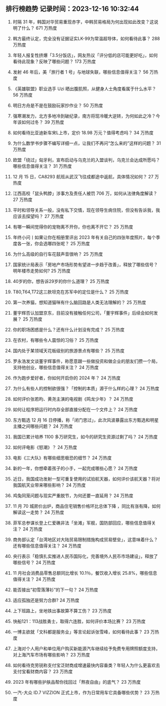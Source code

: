 
## 排行榜趋势 记录时间：2023-12-16 10:32:44
  
  1. 时隔 31 年，韩国对华贸易重现赤字，中韩贸易格局为何出现如此改变？这说明了什么？ 671 万热度
    
  2. 韩方最终认定，完全没有证据证实LK-99为常温超导体，如何看待此事？ 288 万热度
    
  3. 年轻人报复性挤爆「3.5分饭店」，网友热议「评分低的店可能更好吃」，如何看待此现象？反映了哪些问题？ 173 万热度
    
  4. 发射 46 年后，美「旅行者 1 号」与地球失联，哪些信息值得关注？ 56 万热度
    
  5. 《英雄联盟》职业选手 Uzi 晒出腹肌照，从健身人士角度看属于什么水平？ 56 万热度
    
  6. 明日方舟是不是在鼓励玩家抄作业？ 50 万热度
    
  7. 强寒潮发力，北方多地冷到破纪录，南方将现冷暖大逆转，为何如此之冷？今年该如何过冬？ 39 万热度
    
  8. 如何看待比亚迪新车宋L上市，定价 18.98 万元？值得考虑吗？ 34 万热度
    
  9. 为什么数学书步骤不编写详细一点，让我们不再问“怎么来的”这样的问题？ 31 万热度
    
  10. 欧盟「绕过」匈牙利，宣布启动与乌克兰的入盟谈判，乌克兰会达成所愿吗？哪些信息值得关注？ 31 万热度
    
  11. 12 月 15 日，CA8293 航班从武汉飞往成都途中返航，具体情况如何？ 27 万热度
    
  12. 江西高校「鼠头鸭脖」涉事方及责任人被罚 706 万，如何从法律角度解读？ 27 万热度
    
  13. 平时和领导关系一般，没有私下交情，现在领导生病住院，但没有告诉我，我应该去探望吗？ 27 万热度
    
  14. 有哪一瞬间觉得你的宠物离不开你，你也离不开它？ 25 万热度
    
  15. 年终小问丨如果让你在相册里评出 2023 年有关自己的四张年度照片，每个季度各一张，你会选哪四张呢？ 25 万热度
    
  16. 为什么高级的自行车花鼓声音很响？ 25 万热度
    
  17. 国家统计局表示「房地产市场形势有望进一步趋于改善」，释放了哪些信号？明年楼市走势如何? 25 万热度
    
  18. 40岁的你，想告诉29岁的你什么道理？ 25 万热度
    
  19. T80,T64,T72这三款坦克在苏军中的定位是什么？ 25 万热度
    
  20. 第一次养猫，想知道猫咪有什么脑回路是人类无法理解的？ 25 万热度
    
  21. 董宇辉否认加盟京东，目前没有接触任何公司，「董宇辉事件」后续会如何发展？ 25 万热度
    
  22. 你的职场困惑是什么？还有什么计划没有完成？ 25 万热度
    
  23. 在农村，有哪些令人震惊的习俗？ 25 万热度
    
  24. 国内处于某领域天花板级别的旅游景点有哪些？ 25 万热度
    
  25. 罗永浩发文谈董宇辉事件，称愿意跟一些做投资和做企业的朋友们攒一个局，支持他创业，哪些信息值得关注？ 24 万热度
    
  26. 作为跑步爱好者，你如何开启你的 2024 年？ 24 万热度
    
  27. 为什么有些人的控制欲很强？「控制的本质」源于什么样的心理？ 24 万热度
    
  28. 如何评价张若昀、黄尧主演的电视剧《鸣龙少年》？ 24 万热度
    
  29. 如何让程序把运行时内存全部直接分配在一个文件上？ 24 万热度
    
  30. 东方甄选 12 月 16 日停播，称「闭门思过」，此次风波暴露出东方甄选和明星主播之间哪些问题？ 24 万热度
    
  31. 我国已累计培养 1100 多万研究生，如今的研究生资源过剩了吗？ 24 万热度
    
  32. 如何评电影《怒潮》？ 24 万热度
    
  33. 电影《三大队》有哪些细思极恐的细节？ 24 万热度
    
  34. 新的一年，你想牵着孩子的小手，一起完成哪些心愿？ 24 万热度
    
  35. 近日，我国成功发射一型可重复使用的试验航天器，如何评价该航天器？将对我国航天业带来哪些影响？ 24 万热度
    
  36. 鸡兔同笼问题与现实严重脱节，为何还要一直延用？ 24 万热度
    
  37. 11 月 70 城房价出炉，商品住宅销售价格环比总体下降 ，同比有涨有降，如何解读这一走势？ 24 万热度
    
  38. 菲军总参谋长登上仁爱礁非法「坐滩」军舰，国防部回应，哪些信息值得关注？ 24 万热度
    
  39. 商务部认定「台湾地区对大陆贸易限制措施构成贸易壁垒」，这意味着什么？还有哪些信息值得关注？ 24 万热度
    
  40. 央行表示「稳慎扎实推进人民币国际化，完善境外人民币市场建设」，释放了哪些信号？ 24 万热度
    
  41. 11 月社会消费品零售总额同比增长 10.1％，餐饮收入增长 25.8%，哪些信息值得关注？ 24 万热度
    
  42. 能否接出“初雪落薄衫”的下一句？ 24 万热度
    
  43. 适应孤独还是努力合群? 24 万热度
    
  44. 上下班路上，坐地铁出事故算不算工伤？ 23 万热度
    
  45. 快船121：113战胜勇士，取得六连胜，如何评价本场比赛？ 23 万热度
    
  46. 一博主欲就「文科都是服务业」等言论起诉张雪峰，如何看待此事？ 23 万热度
    
  47. 上海对个人用户和单位用户购买新能源汽车继续给予免费专用牌照额度支持，对上海汽车市场有哪些影响？ 23 万热度
    
  48. 如何看待克劳锐称支付宝泛财商成增速最快内容垂类？年轻人为什么更喜欢去支付宝看财商内容？ 23 万热度
    
  49. 2023 年有哪些护肤品帮你找回过「熬夜自由」的底气？ 23 万热度
    
  50. 一汽-大众 ID.7 VIZZION 正式上市，作为日常用车它具备哪些优势？ 23 万热度
    